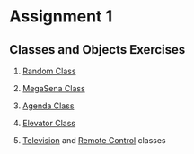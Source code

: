 # Assignment 1

## Classes and Objects Exercises

1. [Random Class](https://github.com/yasmin-araujo/POO/blob/master/Exercicio2/Aula05/src/Exercicio1.java)

2. [MegaSena Class](https://github.com/yasmin-araujo/POO/blob/master/Exercicio2/Aula05/src/Pessoa.java)

3. [Agenda Class](https://github.com/yasmin-araujo/POO/blob/master/Exercicio2/Aula05/src/Agenda.java)

4. [Elevator Class](https://github.com/yasmin-araujo/POO/blob/master/Exercicio2/Aula05/src/Elevador.java)

5. [Television](https://github.com/yasmin-araujo/POO/blob/master/Exercicio2/Aula05/src/Televisao.java) and [Remote Control](https://github.com/yasmin-araujo/POO/blob/master/Exercicio2/Aula05/src/ControleRemoto.java) classes